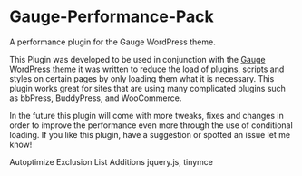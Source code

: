 # Gauge-Performance-Pack
A performance plugin for the Gauge WordPress theme. 

This Plugin was developed to be used in conjunction with the <a href="http://themeforest.net/item/gauge-multipurpose-review-theme/8676079?ref=Destac">Gauge WordPress theme</a> it was written to reduce the load of plugins, scripts and styles on certain pages by only loading them what it is necessary. This plugin works great for sites that are using many complicated plugins such as bbPress, BuddyPress, and WooCommerce. 

In the future this plugin will come with more tweaks, fixes and changes in order to improve the performance even more through the use of conditional loading. If you like this plugin, have a suggestion or spotted an issue let me know!

Autoptimize Exclusion List Additions
jquery.js, tinymce
